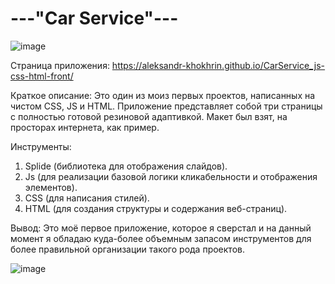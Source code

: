 # ---"Car Service"---

![image](https://github.com/Aleksandr-Khokhrin/CarService_js-css-html-front/assets/147053338/af59c82a-42f0-4be3-9084-695e8068366e)

Страница приложения: https://aleksandr-khokhrin.github.io/CarService_js-css-html-front/

Краткое описание: Это один из моиз первых проектов, написанных на чистом CSS, JS и HTML. Приложение представляет собой три страницы с полностью готовой резиновой адаптивкой. Макет был взят, на просторах интернета, как пример.

Инструменты: 
1. Splide (библиотека для отображения слайдов).
2. Js (для реализации базовой логики кликабельности и отображения элементов).
3. CSS (для написания стилей).
4. HTML (для создания структуры и содержания веб-страниц). 

Вывод: Это моё первое приложение, которое я сверстал и на данный момент я обладаю куда-более объемным запасом инструментов для более правильной организации такого рода проектов. 

![image](https://github.com/Aleksandr-Khokhrin/MyForumApp_react-front/assets/147053338/d1421d97-c486-45f4-b34f-5faede758ca4)
